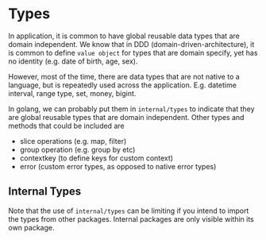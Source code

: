 # Types

In application, it is common to have global reusable data types that are domain independent. We know that in DDD (domain-driven-architecture), it is common to define `value object` for types that are domain specify, yet has no identity (e.g. date of birth, age, sex).

However, most of the time, there are data types that are not native to a language, but is repeatedly used across the application. E.g. datetime interval, range type, set, money, bigint.

In golang, we can probably put them in `internal/types` to indicate that they are global reusable types that are domain independent. Other types and methods that could be included are

- slice operations (e.g. map, filter)
- group operation (e.g. group by etc)
- contextkey (to define keys for custom context)
- error (custom error types, as opposed to native error types)

## Internal Types

Note that the use of `internal/types` can be limiting if you intend to import the types from other packages. Internal packages are only visible within its own package.
